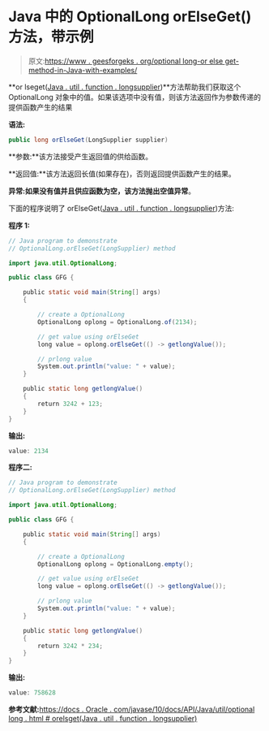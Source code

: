 # Java 中的 OptionalLong orElseGet()方法，带示例

> 原文:[https://www . geesforgeks . org/optional long-or else get-method-in-Java-with-examples/](https://www.geeksforgeeks.org/optionallong-orelseget-method-in-java-with-examples/)

**or lseget([Java . util . function . longsupplier](https://www.geeksforgeeks.org/java-8-longsupplier-interface-with-examples/))**方法帮助我们获取这个 OptionalLong 对象中的值。如果该选项中没有值，则该方法返回作为参数传递的提供函数产生的结果

**语法:**

```java
public long orElseGet(LongSupplier supplier)

```

**参数:**该方法接受产生返回值的供给函数。

**返回值:**该方法返回长值(如果存在)，否则返回提供函数产生的结果。

**异常:**如果没有值并且供应函数为空，该方法抛出**空值异常**。

下面的程序说明了 orElseGet([Java . util . function . longsupplier](https://www.geeksforgeeks.org/java-8-longsupplier-interface-with-examples/))方法:

**程序 1:**

```java
// Java program to demonstrate
// OptionalLong.orElseGet(LongSupplier) method

import java.util.OptionalLong;

public class GFG {

    public static void main(String[] args)
    {

        // create a OptionalLong
        OptionalLong oplong = OptionalLong.of(2134);

        // get value using orElseGet
        long value = oplong.orElseGet(() -> getlongValue());

        // prlong value
        System.out.println("value: " + value);
    }

    public static long getlongValue()
    {
        return 3242 + 123;
    }
}
```

**输出:**

```java
value: 2134

```

**程序二:**

```java
// Java program to demonstrate
// OptionalLong.orElseGet(LongSupplier) method

import java.util.OptionalLong;

public class GFG {

    public static void main(String[] args)
    {

        // create a OptionalLong
        OptionalLong oplong = OptionalLong.empty();

        // get value using orElseGet
        long value = oplong.orElseGet(() -> getlongValue());

        // prlong value
        System.out.println("value: " + value);
    }

    public static long getlongValue()
    {
        return 3242 * 234;
    }
}
```

**输出:**

```java
value: 758628

```

**参考文献:**[https://docs . Oracle . com/javase/10/docs/API/Java/util/optional long . html # orelsget(Java . util . function . longsupplier)](https://docs.oracle.com/javase/10/docs/api/java/util/OptionalLong.html#orElseGet(java.util.function.LongSupplier))